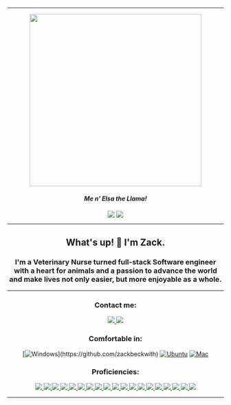 <div align="center">
	<hr>
	<img align="center" src="https://i.imgur.com/5fp1ijY.png" width="400">
	<h4><i>Me n' Elsa the Llama!</i></h4>
	<a href="#"><img align="center" src="https://github-readme-stats.vercel.app/api?username=zackbeckwith&theme=vue-dark" /></a>
	<a href="#"><img align="center" src="https://github-readme-stats.vercel.app/api/top-langs/?username=zackbeckwith&hide=plpgsql&layout=compact&theme=vue_dark" /></a>
	<hr>
	<h2>What's up! 👋 I'm Zack.</h2>
	<h3>I'm a Veterinary Nurse turned full-stack Software engineer with a heart for animals and a passion to advance the world and make lives not only easier, but more enjoyable as a whole.</h3>
	<hr>
  <div>
		<h3>Contact me:</h3>
  	<a href="https://www.linkedin.com/in/zackbeckwith/"> <img src="https://img.shields.io/badge/-LinkedIn-0077B5?style=flat-square&logo=LinkedIn&logoColor=white" /> </a>
		<a href="mailto:z.beckwith99@gmail.com"> <img src="https://img.shields.io/badge/-Gmail-D14836?style=flat-square&logo=Gmail&logoColor=white" /> </a>
		
### Comfortable in:
  [![Windows](https://img.shields.io/badge/-Windows-0078D6?style=flat-square&logo=Windows&logoColor=white")](https://github.com/zackbeckwith) 
  [![Ubuntu](https://img.shields.io/badge/-Ubuntu-0078D6?color=darkorange&style=flat-square&logo=Ubuntu&logoColor=white)](https://github.com/zackbeckwith) 
  [![Mac](https://img.shields.io/badge/Mac%20OS-000000?style=flat-square&for-the-badge&logo=macos&logoColor=F0F0F0)](https://github.com/zackbeckwith)

<h3>Proficiencies:</h3>
  <a href="#"><img src="https://img.shields.io/badge/-HTML5-E34F26?style=flat-square&logo=html5&logoColor=white" />  </a>
  <a href="#"><img src="https://img.shields.io/badge/-CSS3-1572B6?style=flat-square&logo=css3" />  </a>
  <a href="#"><img src="https://img.shields.io/badge/-JavaScript-F7DF1E?style=flat-square&logo=javascript&logoColor=black" />  </a>
  <a href="#"><img src="https://img.shields.io/badge/-React-61DAFB?style=flat-square&logo=React&logoColor=black" />  </a>
  <a href="#"><img src="https://img.shields.io/badge/-React_Router-CA4245?style=flat-square&for-the-badge&logo=react-router&logoColor=white" />  </a>
  <a href="#"><img src="https://img.shields.io/badge/-Python3-3776AB?style=flat-square&logo=Python&logoColor=white" />  </a>
  <a href="#"><img src="https://img.shields.io/badge/-NodeJS-339933?style=flat-square&logo=Node.js&logoColor=white" />  </a>
  <a href="#"><img src="https://img.shields.io/badge/-Express.js-404D59?style=flat-square&for-the-badge" />  </a>
  <a href="#"><img src="https://img.shields.io/badge/-Git-black?style=flat-square&logo=git" />  </a>
  <a href="#"><img src="https://img.shields.io/badge/-Django-092E20?style=flat-square&logo=django" />  </a>
  <a href="#"><img src="https://img.shields.io/badge/-MongoDB-white?style=flat-square&logo=mongodb" />  </a>
  <a href="#"><img src="https://img.shields.io/badge/-PostgreSQL-336791?style=flat-square&logo=postgresql" />  </a>
  <a href="#"><img src="https://img.shields.io/badge/-jQuery-0769AD?style=flat-square&logo=jQuery" />  </a>
  <a href="#"><img src="https://img.shields.io/badge/-Postman-FF6C37?style=flat-square&logo=Postman&logoColor=white" />  </a>
  <a href="#"><img src="https://img.shields.io/badge/-Markdown-000000?style=flat-square&logo=Markdown&logoColor=white" />  </a>
  <a href="#"><img src="https://img.shields.io/badge/-Heroku-430098?style=flat-square&logo=heroku" />  </a>
  <a href="#"><img src="https://img.shields.io/badge/-Trello-0079BF?style=flat-square&logo=Trello&logoColor=white" />  </a>
  <a href="#"><img src="https://img.shields.io/badge/-VS_Code-007ACC?style=flat-square&logo=visual-studio-code" />  </a>
  <a href="#"><img src="https://img.shields.io/badge/-Slack-4A154B?style=flat-square&logo=slack" />  </a>
  <hr>
</div>
